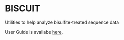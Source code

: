 # BISCUIT
Utilities to help analyze bisulfite-treated sequence data

User Guide is availabe [here](https://github.com/zwdzwd/biscuit/wiki).
